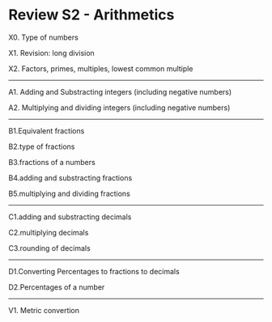 # Review S2 - Arithmetics 

X0. Type of numbers 

X1. Revision: long division 

X2. Factors, primes, multiples, lowest common multiple

-----

A1. Adding and Substracting integers (including negative numbers)

A2. Multiplying and dividing integers (including negative numbers) 

-----

B1.Equivalent fractions 

B2.type of fractions 

B3.fractions of a numbers 

B4.adding and substracting fractions 

B5.multiplying and dividing fractions 

-----

C1.adding and substracting decimals 

C2.multiplying decimals 

C3.rounding of decimals

-----
D1.Converting Percentages to fractions to decimals 

D2.Percentages of a number

------
V1. Metric convertion 



